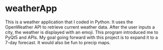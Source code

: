 # weatherApp

This is a weather application that I coded in Python. It uses the OpenWeather API to retrieve current weather data. After the user inputs a
city, the weather is displayed with an emoji. This program introduced me to PyQt5 and APIs. My goal going forward with this
project is to expand it to a 7-day forecast. It would also be fun to precip maps.
